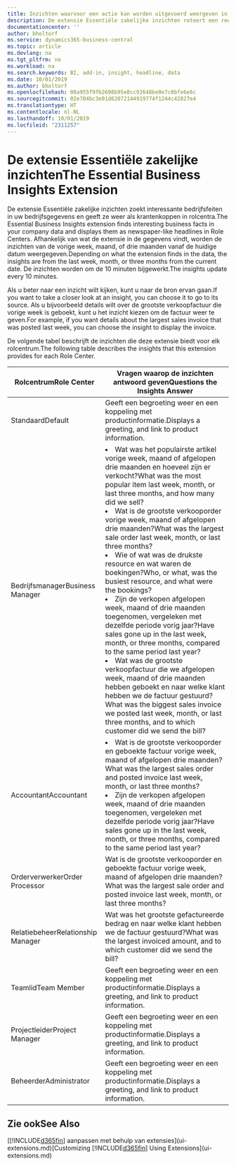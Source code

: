 ```yaml
---
title: Inzichten waarvoor een actie kan worden uitgevoerd weergeven in rolcentra | Microsoft Docs
description: De extensie Essentiële zakelijke inzichten roteert een reeks zakelijke inzichten in rolcentra.
documentationcenter: ''
author: bholtorf
ms.service: dynamics365-business-central
ms.topic: article
ms.devlang: na
ms.tgt_pltfrm: na
ms.workload: na
ms.search.keywords: BI, add-in, insight, headline, data
ms.date: 10/01/2019
ms.author: bholtorf
ms.openlocfilehash: 08a955f9fb2698b95e8cc92648be0e7c0bfe6e6c
ms.sourcegitcommit: 02e704bc3e01d62072144919774f1244c42827e4
ms.translationtype: HT
ms.contentlocale: nl-NL
ms.lasthandoff: 10/01/2019
ms.locfileid: "2311257"
---
```

# <a name="the-essential-business-insights-extension"></a><span data-ttu-id="9daf8-103">De extensie Essentiële zakelijke inzichten</span><span class="sxs-lookup"><span data-stu-id="9daf8-103">The Essential Business Insights Extension</span></span>
<span data-ttu-id="9daf8-104">De extensie Essentiële zakelijke inzichten zoekt interessante bedrijfsfeiten in uw bedrijfsgegevens en geeft ze weer als krantenkoppen in rolcentra.</span><span class="sxs-lookup"><span data-stu-id="9daf8-104">The Essential Business Insights extension finds interesting business facts in your company data and displays them as newspaper-like headlines in Role Centers.</span></span> <span data-ttu-id="9daf8-105">Afhankelijk van wat de extensie in de gegevens vindt, worden de inzichten van de vorige week, maand, of drie maanden vanaf de huidige datum weergegeven.</span><span class="sxs-lookup"><span data-stu-id="9daf8-105">Depending on what the extension finds in the data, the insights are from the last week, month, or three months from the current date.</span></span> <span data-ttu-id="9daf8-106">De inzichten worden om de 10 minuten bijgewerkt.</span><span class="sxs-lookup"><span data-stu-id="9daf8-106">The insights update every 10 minutes.</span></span>  

<span data-ttu-id="9daf8-107">Als u beter naar een inzicht wilt kijken, kunt u naar de bron ervan gaan.</span><span class="sxs-lookup"><span data-stu-id="9daf8-107">If you want to take a closer look at an insight, you can choose it to go to its source.</span></span> <span data-ttu-id="9daf8-108">Als u bijvoorbeeld details wilt over de grootste verkoopfactuur die vorige week is geboekt, kunt u het inzicht kiezen om de factuur weer te geven.</span><span class="sxs-lookup"><span data-stu-id="9daf8-108">For example, if you want details about the largest sales invoice that was posted last week, you can choose the insight to display the invoice.</span></span>

<span data-ttu-id="9daf8-109">De volgende tabel beschrijft de inzichten die deze extensie biedt voor elk rolcentrum.</span><span class="sxs-lookup"><span data-stu-id="9daf8-109">The following table describes the insights that this extension provides for each Role Center.</span></span>

|<span data-ttu-id="9daf8-110">Rolcentrum</span><span class="sxs-lookup"><span data-stu-id="9daf8-110">Role Center</span></span>|<span data-ttu-id="9daf8-111">Vragen waarop de inzichten antwoord geven</span><span class="sxs-lookup"><span data-stu-id="9daf8-111">Questions the Insights Answer</span></span>|
|----|-----|
|<span data-ttu-id="9daf8-112">Standaard</span><span class="sxs-lookup"><span data-stu-id="9daf8-112">Default</span></span>|<span data-ttu-id="9daf8-113">Geeft een begroeting weer en een koppeling met productinformatie.</span><span class="sxs-lookup"><span data-stu-id="9daf8-113">Displays a greeting, and link to product information.</span></span>|
|<span data-ttu-id="9daf8-114">Bedrijfsmanager</span><span class="sxs-lookup"><span data-stu-id="9daf8-114">Business Manager</span></span>|<li> <span data-ttu-id="9daf8-115">Wat was het populairste artikel vorige week, maand of afgelopen drie maanden en hoeveel zijn er verkocht?</span><span class="sxs-lookup"><span data-stu-id="9daf8-115">What was the most popular item last week, month, or last three months, and how many did we sell?</span></span><br><li> <span data-ttu-id="9daf8-116">Wat is de grootste verkooporder vorige week, maand of afgelopen drie maanden?</span><span class="sxs-lookup"><span data-stu-id="9daf8-116">What was the largest sale order last week, month, or last three months?</span></span><br><li> <span data-ttu-id="9daf8-117">Wie of wat was de drukste resource en wat waren de boekingen?</span><span class="sxs-lookup"><span data-stu-id="9daf8-117">Who, or what, was the busiest resource, and what were the bookings?</span></span><br><li> <span data-ttu-id="9daf8-118">Zijn de verkopen afgelopen week, maand of drie maanden toegenomen, vergeleken met dezelfde periode vorig jaar?</span><span class="sxs-lookup"><span data-stu-id="9daf8-118">Have sales gone up in the last week, month, or three months, compared to the same period last year?</span></span><br><li> <span data-ttu-id="9daf8-119">Wat was de grootste verkoopfactuur die we afgelopen week, maand of drie maanden hebben geboekt en naar welke klant hebben we de factuur gestuurd?</span><span class="sxs-lookup"><span data-stu-id="9daf8-119">What was the biggest sales invoice we posted last week, month, or last three months, and to which customer did we send the bill?</span></span></li> |
|<span data-ttu-id="9daf8-120">Accountant</span><span class="sxs-lookup"><span data-stu-id="9daf8-120">Accountant</span></span>|<li> <span data-ttu-id="9daf8-121">Wat is de grootste verkooporder en geboekte factuur vorige week, maand of afgelopen drie maanden?</span><span class="sxs-lookup"><span data-stu-id="9daf8-121">What was the largest sales order and posted invoice last week, month, or last three months?</span></span><br><li> <span data-ttu-id="9daf8-122">Zijn de verkopen afgelopen week, maand of drie maanden toegenomen, vergeleken met dezelfde periode vorig jaar?</span><span class="sxs-lookup"><span data-stu-id="9daf8-122">Have sales gone up in the last week, month, or three months, compared to the same period last year?</span></span> |
|<span data-ttu-id="9daf8-123">Orderverwerker</span><span class="sxs-lookup"><span data-stu-id="9daf8-123">Order Processor</span></span>| <span data-ttu-id="9daf8-124">Wat is de grootste verkooporder en geboekte factuur vorige week, maand of afgelopen drie maanden?</span><span class="sxs-lookup"><span data-stu-id="9daf8-124">What was the largest sale order and posted invoice last week, month, or last three months?</span></span>|
|<span data-ttu-id="9daf8-125">Relatiebeheer</span><span class="sxs-lookup"><span data-stu-id="9daf8-125">Relationship Manager</span></span>| <span data-ttu-id="9daf8-126">Wat was het grootste gefactureerde bedrag en naar welke klant hebben we de factuur gestuurd?</span><span class="sxs-lookup"><span data-stu-id="9daf8-126">What was the largest invoiced amount, and to which customer did we send the bill?</span></span>|
|<span data-ttu-id="9daf8-127">Teamlid</span><span class="sxs-lookup"><span data-stu-id="9daf8-127">Team Member</span></span>| <span data-ttu-id="9daf8-128">Geeft een begroeting weer en een koppeling met productinformatie.</span><span class="sxs-lookup"><span data-stu-id="9daf8-128">Displays a greeting, and link to product information.</span></span>|
|<span data-ttu-id="9daf8-129">Projectleider</span><span class="sxs-lookup"><span data-stu-id="9daf8-129">Project Manager</span></span>| <span data-ttu-id="9daf8-130">Geeft een begroeting weer en een koppeling met productinformatie.</span><span class="sxs-lookup"><span data-stu-id="9daf8-130">Displays a greeting, and link to product information.</span></span>|
|<span data-ttu-id="9daf8-131">Beheerder</span><span class="sxs-lookup"><span data-stu-id="9daf8-131">Administrator</span></span>| <span data-ttu-id="9daf8-132">Geeft een begroeting weer en een koppeling met productinformatie.</span><span class="sxs-lookup"><span data-stu-id="9daf8-132">Displays a greeting, and link to product information.</span></span>|

## <a name="see-also"></a><span data-ttu-id="9daf8-133">Zie ook</span><span class="sxs-lookup"><span data-stu-id="9daf8-133">See Also</span></span>
<span data-ttu-id="9daf8-134">[[!INCLUDE[d365fin](includes/d365fin_md.md)] aanpassen met behulp van extensies](ui-extensions.md)</span><span class="sxs-lookup"><span data-stu-id="9daf8-134">[Customizing [!INCLUDE[d365fin](includes/d365fin_md.md)] Using Extensions](ui-extensions.md)</span></span>

